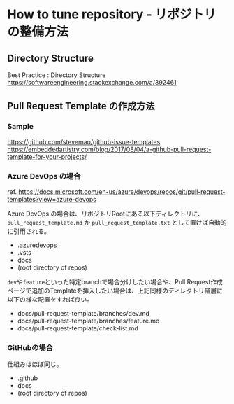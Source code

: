# How to tune repository - リポジトリの整備方法

## Directory Structure

Best Practice : Directory Structure
https://softwareengineering.stackexchange.com/a/392461


## Pull Request Template の作成方法

### Sample

https://github.com/stevemao/github-issue-templates
https://embeddedartistry.com/blog/2017/08/04/a-github-pull-request-template-for-your-projects/


### Azure DevOps の場合

ref.
https://docs.microsoft.com/en-us/azure/devops/repos/git/pull-request-templates?view=azure-devops

Azure DevOps の場合は、リポジトリRootにある以下ディレクトリに、`pull_request_template.md` か `pull_request_template.txt` として置けば自動的に引用される。

- .azuredevops
- .vsts
- docs
- (root directory of repos)

`dev`や`feature`といった特定branchで場合分けしたい場合や、Pull Request作成ページで追加のTemplateを挿入したい場合は、上記同様のディレクトリ階層に以下の様な配置をすれば良い。

- docs/pull-request-template/branches/dev.md
- docs/pull-request-template/branches/feature.md
- docs/pull-request-template/check-list.md


### GitHubの場合

仕組みはほぼ同じ。

- .github
- docs
- (root directory of repos)
